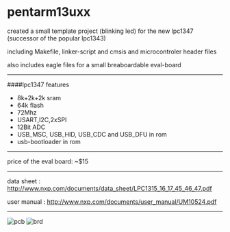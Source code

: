 pentarm13uxx
============

created a small template project (blinking led) for the new lpc1347 (successor of the popular lpc1343)

including Makefile, linker-script and cmsis and microcontroler header files

also includes eagle files for a small breaboardable eval-board


- - -

####lpc1347 features


* 8k+2k+2k sram
* 64k flash
* 72Mhz
* USART,I2C,2xSPI
* 12Bit ADC
* USB_MSC, USB_HID, USB_CDC and USB_DFU in rom
* usb-bootloader in rom

- - -

price of the eval board: ~$15

- - -

data sheet  : http://www.nxp.com/documents/data_sheet/LPC1315_16_17_45_46_47.pdf

user manual : http://www.nxp.com/documents/user_manual/UM10524.pdf
  
- - -   
![pcb](/sebseb7/pentarm13uxx/raw/master/pcb.jpg)
![brd](/sebseb7/pentarm13uxx/raw/master/brd.jpg)
